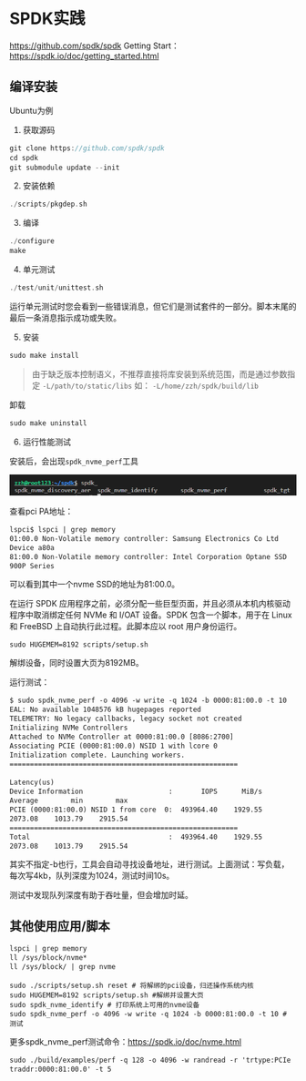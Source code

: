 # SPDK实践

<https://github.com/spdk/spdk>
Getting Start：<https://spdk.io/doc/getting_started.html>

## 编译安装

Ubuntu为例

1. 获取源码

```cpp
git clone https://github.com/spdk/spdk
cd spdk
git submodule update --init
```

2. 安装依赖

```cpp
./scripts/pkgdep.sh
```

3. 编译

```cpp
./configure
make
```

4. 单元测试

```cpp
./test/unit/unittest.sh
```

运行单元测试时您会看到一些错误消息，但它们是测试套件的一部分。脚本末尾的最后一条消息指示成功或失败。

5. 安装

```cpp
sudo make install
```

> 由于缺乏版本控制语义，不推荐直接将库安装到系统范围，而是通过参数指定 `-L/path/to/static/libs` 如： `-L/home/zzh/spdk/build/lib`

卸载

```cpp
sudo make uninstall
```

6. 运行性能测试

安装后，会出现`spdk_nvme_perf`工具

![](images/Markdown-image-2022-04-20-19-36-35.png)

查看pci PA地址：

```shell
lspci$ lspci | grep memory
01:00.0 Non-Volatile memory controller: Samsung Electronics Co Ltd Device a80a
81:00.0 Non-Volatile memory controller: Intel Corporation Optane SSD 900P Series
```

可以看到其中一个nvme SSD的地址为81:00.0。

在运行 SPDK 应用程序之前，必须分配一些巨型页面，并且必须从本机内核驱动程序中取消绑定任何 NVMe 和 I/OAT 设备。SPDK 包含一个脚本，用于在 Linux 和 FreeBSD 上自动执行此过程。此脚本应以 root 用户身份运行。

```shell
sudo HUGEMEM=8192 scripts/setup.sh
```

解绑设备，同时设置大页为8192MB。

运行测试：

```shell
$ sudo spdk_nvme_perf -o 4096 -w write -q 1024 -b 0000:81:00.0 -t 10
EAL: No available 1048576 kB hugepages reported
TELEMETRY: No legacy callbacks, legacy socket not created
Initializing NVMe Controllers
Attached to NVMe Controller at 0000:81:00.0 [8086:2700]
Associating PCIE (0000:81:00.0) NSID 1 with lcore 0
Initialization complete. Launching workers.
========================================================
                                                                           Latency(us)
Device Information                     :       IOPS      MiB/s    Average        min        max
PCIE (0000:81:00.0) NSID 1 from core  0:  493964.40    1929.55    2073.08    1013.79    2915.54
========================================================
Total                                  :  493964.40    1929.55    2073.08    1013.79    2915.54
```

其实不指定-b也行，工具会自动寻找设备地址，进行测试。上面测试：写负载，每次写4kb，队列深度为1024，测试时间10s。

测试中发现队列深度有助于吞吐量，但会增加时延。

## 其他使用应用/脚本

```shell
lspci | grep memory
ll /sys/block/nvme*
ll /sys/block/ | grep nvme

sudo ./scripts/setup.sh reset # 将解绑的pci设备，归还操作系统内核
sudo HUGEMEM=8192 scripts/setup.sh #解绑并设置大页
sudo spdk_nvme_identify # 打印系统上可用的nvme设备
sudo spdk_nvme_perf -o 4096 -w write -q 1024 -b 0000:81:00.0 -t 10 # 测试
```

更多spdk_nvme_perf测试命令：<https://spdk.io/doc/nvme.html>

```shell
sudo ./build/examples/perf -q 128 -o 4096 -w randread -r 'trtype:PCIe traddr:0000:81:00.0' -t 5
```
